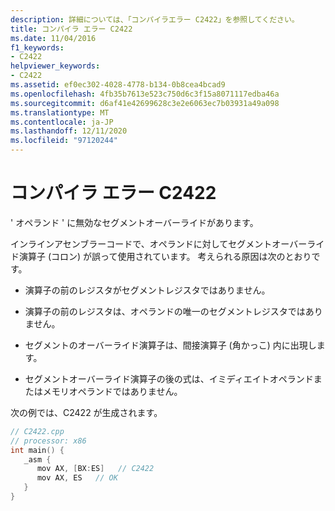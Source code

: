 ```yaml
---
description: 詳細については、「コンパイラエラー C2422」を参照してください。
title: コンパイラ エラー C2422
ms.date: 11/04/2016
f1_keywords:
- C2422
helpviewer_keywords:
- C2422
ms.assetid: ef0ec302-4028-4778-b134-0b8cea4bcad9
ms.openlocfilehash: 4fb35b7613e523c750d6c3f15a8071117edba46a
ms.sourcegitcommit: d6af41e42699628c3e2e6063ec7b03931a49a098
ms.translationtype: MT
ms.contentlocale: ja-JP
ms.lasthandoff: 12/11/2020
ms.locfileid: "97120244"
---
```

# <a name="compiler-error-c2422"></a>コンパイラ エラー C2422

' オペランド ' に無効なセグメントオーバーライドがあります。

インラインアセンブラーコードで、オペランドに対してセグメントオーバーライド演算子 (コロン) が誤って使用されています。  考えられる原因は次のとおりです。

- 演算子の前のレジスタがセグメントレジスタではありません。

- 演算子の前のレジスタは、オペランドの唯一のセグメントレジスタではありません。

- セグメントのオーバーライド演算子は、間接演算子 (角かっこ) 内に出現します。

- セグメントオーバーライド演算子の後の式は、イミディエイトオペランドまたはメモリオペランドではありません。

次の例では、C2422 が生成されます。

```cpp
// C2422.cpp
// processor: x86
int main() {
   _asm {
      mov AX, [BX:ES]   // C2422
      mov AX, ES   // OK
   }
}
```
